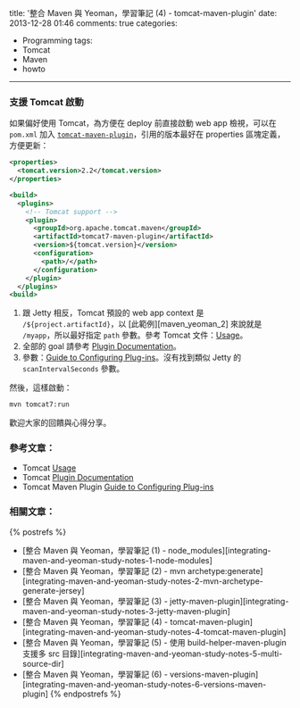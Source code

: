 title: '整合 Maven 與 Yeoman，學習筆記 (4) - tomcat-maven-plugin'
date: 2013-12-28 01:46
comments: true
categories:
  - Programming
tags:
  - Tomcat
  - Maven
  - howto
---
### 支援 Tomcat 啟動

如果偏好使用 Tomcat，為方便在 deploy 前直接啟動 web app 檢視，可以在 `pom.xml` 加入 [`tomcat-maven-plugin`][tomcat-maven-plugin]，引用的版本最好在 properties 區塊定義，方便更新：

<!-- more -->

``` xml
<properties>
  <tomcat.version>2.2</tomcat.version>
</properties>

<build>
  <plugins>
    <!-- Tomcat support -->
    <plugin>
      <groupId>org.apache.tomcat.maven</groupId>
      <artifactId>tomcat7-maven-plugin</artifactId>
      <version>${tomcat.version}</version>
      <configuration>
        <path>/</path>
      </configuration>
    </plugin>
  </plugins>
<build>
```

1. 跟 Jetty 相反，Tomcat 預設的 web app context 是 `/${project.artifactId}`，以 [此範例][maven_yeoman_2] 來說就是 `/myapp`，所以最好指定 `path` 參數。參考 Tomcat 文件：[Usage][Tomcat Usage]。
2. 全部的 goal 請參考 [Plugin Documentation]。
3. 參數：[Guide to Configuring Plug-ins]。沒有找到類似 Jetty 的 `scanIntervalSeconds` 參數。

然後，這樣啟動：

``` bat
mvn tomcat7:run
```

歡迎大家的回饋與心得分享。

### 參考文章：

* Tomcat [Usage][Tomcat Usage]
* Tomcat [Plugin Documentation]
* Tomcat Maven Plugin [Guide to Configuring Plug-ins]

### 相關文章：

<!-- cross references -->

{% postrefs %}
* [整合 Maven 與 Yeoman，學習筆記 (1) - node_modules][integrating-maven-and-yeoman-study-notes-1-node-modules]
* [整合 Maven 與 Yeoman，學習筆記 (2) - mvn archetype:generate][integrating-maven-and-yeoman-study-notes-2-mvn-archetype-generate-jersey]
* [整合 Maven 與 Yeoman，學習筆記 (3) - jetty-maven-plugin][integrating-maven-and-yeoman-study-notes-3-jetty-maven-plugin]
* [整合 Maven 與 Yeoman，學習筆記 (4) - tomcat-maven-plugin][integrating-maven-and-yeoman-study-notes-4-tomcat-maven-plugin]
* [整合 Maven 與 Yeoman，學習筆記 (5) - 使用 build-helper-maven-plugin 支援多 src 目錄][integrating-maven-and-yeoman-study-notes-5-multi-source-dir]
* [整合 Maven 與 Yeoman，學習筆記 (6) - versions-maven-plugin][integrating-maven-and-yeoman-study-notes-6-versions-maven-plugin]
{% endpostrefs %}

<!-- external references -->

[tomcat-maven-plugin]: http://tomcat.apache.org/maven-plugin.html
[Tomcat Usage]: http://tomcat.apache.org/maven-plugin-trunk/tomcat7-maven-plugin/usage.html
[Plugin Documentation]: http://tomcat.apache.org/maven-plugin-2.0/tomcat7-maven-plugin/plugin-info.html
[Guide to Configuring Plug-ins]: http://maven.apache.org/guides/mini/guide-configuring-plugins.html
